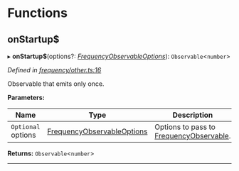 

# Functions

<a id="onstartup_"></a>

##  onStartup$

▸ **onStartup$**(options?: *[FrequencyObservableOptions](../interfaces/_types_.frequencyobservableoptions.md)*): `Observable`<`number`>

*Defined in [frequency/other.ts:16](https://github.com/paritytech/js-libs/blob/852e67c/packages/light.js/src/frequency/other.ts#L16)*

Observable that emits only once.

**Parameters:**

| Name | Type | Description |
| ------ | ------ | ------ |
| `Optional` options | [FrequencyObservableOptions](../interfaces/_types_.frequencyobservableoptions.md) |  Options to pass to [FrequencyObservable](../interfaces/_types_.frequencyobservable.md). |

**Returns:** `Observable`<`number`>

___

